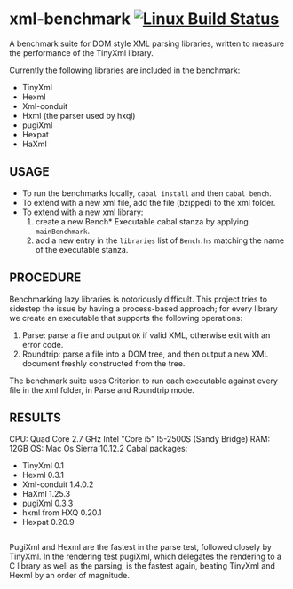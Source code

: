 # xml-benchmark [![Linux Build Status](https://img.shields.io/travis/pepeiborra/xml-benchmark.svg?label=Linux%20build)](https://travis-ci.org/pepeiborra/xml-benchmark) 

A benchmark suite for DOM style XML parsing libraries, written to measure the performance of the TinyXml library. 

Currently the following libraries are included in the benchmark:
* TinyXml
* Hexml
* Xml-conduit
* Hxml (the parser used by hxql)
* pugiXml
* Hexpat
* HaXml

## USAGE

* To run the benchmarks locally, `cabal install` and then `cabal bench`.
* To extend with a new xml file, add the file (bzipped) to the xml folder.
* To extend with a new xml library: 
  1. create a new Bench* Executable cabal stanza by applying `mainBenchmark`.
  2. add a new entry in the `libraries` list of `Bench.hs` matching the name of the executable stanza.
  
## PROCEDURE

Benchmarking lazy libraries is notoriously difficult. This project tries to sidestep the issue by having a process-based approach; for every library we create an executable that supports the following operations:
1. Parse: parse a file and output `OK` if valid XML, otherwise exit with an error code.
2. Roundtrip: parse a file into a DOM tree, and then output a new XML document freshly constructed from the tree.

The benchmark suite uses Criterion to run each executable against every file in the xml folder, in Parse and Roundtrip mode.

## RESULTS 

CPU: Quad Core 2.7 GHz Intel "Core i5" I5-2500S (Sandy Bridge)
RAM: 12GB 
OS: Mac Os Sierra 10.12.2
Cabal packages:
 * TinyXml 0.1
 * Hexml 0.3.1
 * Xml-conduit 1.4.0.2
 * HaXml 1.25.3
 * pugiXml 0.3.3
 * hxml from HXQ 0.20.1
 * Hexpat 0.20.9
 
<img href="results."> 

PugiXml and Hexml are the fastest in the parse test, followed closely by TinyXml. In the rendering test pugiXml, which delegates the rendering to a C library as well as the parsing, is the fastest again, beating TinyXml and Hexml by an order of magnitude.

